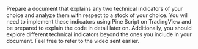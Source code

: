 Prepare a document that explains any two technical indicators of your choice and analyze them with respect to a stock of your choice. You will need to implement these indicators using Pine Script on TradingView and be prepared to explain the code in detail later on. Additionally, you should explore different technical indicators beyond the ones you include in your document. Feel free to refer to the video sent earlier.
